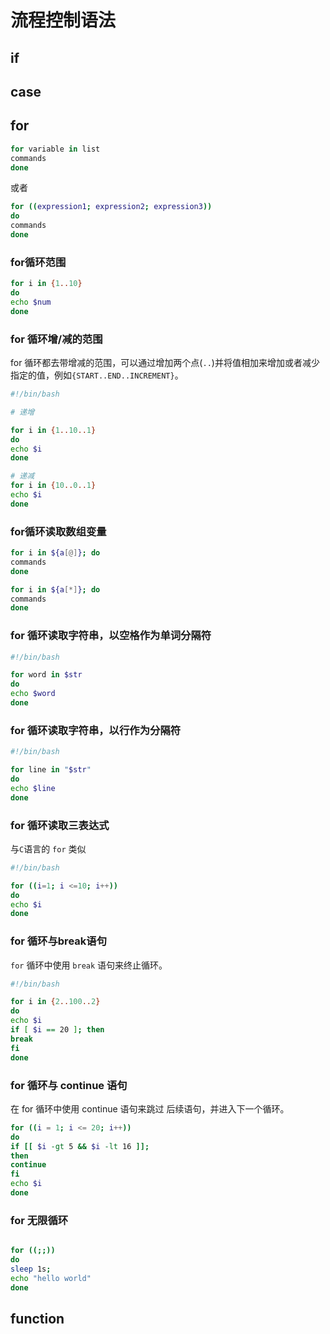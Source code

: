 

# 流程控制语法

## if

## case

## for
```bash
for variable in list
commands
done
```
或者
```bash
for ((expression1; expression2; expression3))
do
commands
done
```

### for循环范围

```bash
for i in {1..10}
do
echo $num
done
```

### for 循环增/减的范围

for 循环都去带增减的范围，可以通过增加两个点(`..`)并将值相加来增加或者减少指定的值，例如`{START..END..INCREMENT}`。

```bash
#!/bin/bash

# 递增

for i in {1..10..1}
do
echo $i
done

# 递减
for i in {10..0..1}
echo $i
done
```

### for循环读取数组变量
```bash
for i in ${a[@]}; do
commands
done

for i in ${a[*]}; do
commands
done
```

### for 循环读取字符串，以空格作为单词分隔符
```bash
#!/bin/bash

for word in $str
do
echo $word
done
```

### for 循环读取字符串，以行作为分隔符
```bash
#!/bin/bash

for line in "$str"
do
echo $line
done
```

### for 循环读取三表达式

与`C`语言的 `for` 类似
```bash
#!/bin/bash

for ((i=1; i <=10; i++))
do
echo $i
done
```

### for 循环与break语句

`for` 循环中使用 `break` 语句来终止循环。

```bash
#!/bin/bash

for i in {2..100..2}
do
echo $i
if [ $i == 20 ]; then
break
fi
done
```

### for 循环与 continue 语句

在 for 循环中使用 continue 语句来跳过 后续语句，并进入下一个循环。

```bash
for ((i = 1; i <= 20; i++))
do 
if [[ $i -gt 5 && $i -lt 16 ]];
then
continue
fi
echo $i
done
```

### for 无限循环

```bash

for ((;;))
do
sleep 1s;
echo "hello world"
done
```

## function

